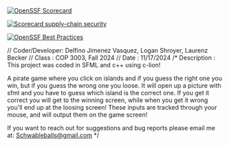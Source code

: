 [![OpenSSF Scorecard](https://api.scorecard.dev/projects/github.com/Legolotz/PirateGame/badge)](https://scorecard.dev/viewer/?uri=github.com/Legolotz/PirateGame)

[![Scorecard supply-chain security](https://github.com/Legolotz/PirateGame/actions/workflows/scorecard.yml/badge.svg)](https://github.com/Legolotz/PirateGame/actions/workflows/scorecard.yml)

[![OpenSSF Best Practices](https://www.bestpractices.dev/projects/10298/badge)](https://www.bestpractices.dev/projects/10298) 


// Coder/Developer: Delfino Jimenez Vasquez, Logan Shroyer, Laurenz Becker
// Class          : COP 3003, Fall 2024
// Date           : 11/17/2024
/* Description    :
This project was coded in SFML and c++ using c-lion!

   A pirate game where you click on islands and if you guess the right one you win, but if you guess the wrong one you loose. It will open up 
   a picture with sfml and you have to guess which island is the correct one. If you get it correct you will get to the winning screen, while when you
   get it wrong you'll end up at the loosing screen! These inputs are tracked through your mouse, and will output them on the game screen!

   If you want to reach out for suggestions and bug reports please email me at: Schwableballs@gmail.com 
*/
